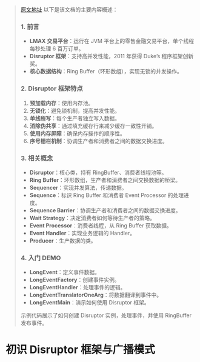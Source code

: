 > [原文地址](https://github.com/yuanmabiji/Java-SourceCode-Blogs/blob/master/Disruptor/%E5%88%9D%E8%AF%86Disruptor%E6%A1%86%E6%9E%B6.md)
> 以下是该文档的主要内容概述：
>
> ### 1. 前言
>
> - **LMAX 交易平台**：运行在 JVM 平台上的零售金融交易平台，单个线程每秒处理 6 百万订单。
> - **Disruptor 框架**：支持高并发性能，2011 年获得 Duke’s 程序框架创新奖。
> - **核心数据结构**：Ring Buffer（环形数组），实现无锁的并发操作。
>
> ### 2. Disruptor 框架特点
>
> 1. **预加载内存**：使用内存池。
> 2. **无锁化**：避免锁机制，提高并发性能。
> 3. **单线程写**：每个生产者独立写入数据。
> 4. **消除伪共享**：通过填充缓存行来减少缓存一致性开销。
> 5. **使用内存屏障**：确保内存操作的顺序性。
> 6. **序号栅栏机制**：协调生产者和消费者之间的数据交换进度。
>
> ### 3. 相关概念
>
> - **Disruptor**：核心类，持有 RingBuffer、消费者线程池等。
> - **Ring Buffer**：环形数组，生产者和消费者之间交换数据的桥梁。
> - **Sequencer**：实现并发算法，传递数据。
> - **Sequence**：标识 Ring Buffer 和消费者 Event Processor 的处理进度。
> - **Sequence Barrier**：协调生产者和消费者之间的数据交换进度。
> - **Wait Strategy**：决定消费者如何等待生产者的策略。
> - **Event Processor**：消费者线程，从 Ring Buffer 获取数据。
> - **Event Handler**：实现业务逻辑的 Handler。
> - **Producer**：生产数据的类。
>
> ### 4. 入门 DEMO
>
> - **LongEvent**：定义事件数据。
> - **LongEventFactory**：创建事件实例。
> - **LongEventHandler**：处理事件的逻辑。
> - **LongEventTranslatorOneArg**：将数据翻译到事件中。
> - **LongEventMain**：演示如何使用 Disruptor 框架。
>
> 示例代码展示了如何创建 Disruptor 实例，处理事件，并使用 RingBuffer 发布事件。

# 初识 Disruptor 框架与广播模式
